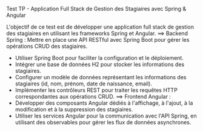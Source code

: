 Test TP - Application Full Stack de Gestion des Stagiaires avec Spring & Angular

L'objectif de ce test est de développer une application full stack de gestion des stagiaires en utilisant les frameworks Spring et Angular. 
==> Backend Spring :  Mettre en place une API RESTful avec Spring Boot pour gérer les opérations CRUD des stagiaires.
- Utiliser Spring Boot pour faciliter la configuration et le déploiement.
- Intégrer une base de données H2 pour stocker les informations des stagiaires.
- Configurer un modèle de données représentant les informations des stagiaires (id, nom, prénom, date de naissance, email).
- Implémenter les contrôleurs REST pour traiter les requêtes HTTP correspondantes aux opérations CRUD.
==> Frontend Angular :
- Développer des composants Angular dédiés à l'affichage, à l'ajout, à la modification et à la suppression des stagiaires.
- Utiliser les services Angular pour la communication avec l'API Spring, en utilisant des observables pour gérer les flux de données asynchrones.

